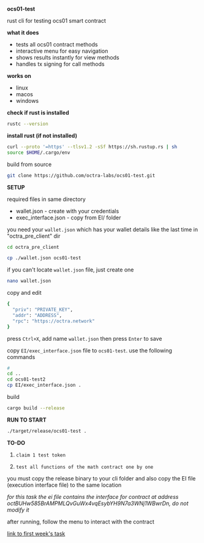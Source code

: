 **ocs01-test**

rust cli for testing ocs01 smart contract

**what it does**

-   tests all ocs01 contract methods
-   interactive menu for easy navigation
-   shows results instantly for view methods
-   handles tx signing for call methods

**works on**

-   linux
-   macos
-   windows


**check if rust is installed**

```bash
rustc --version
```


**install rust (if not installed)**

```bash
curl --proto '=https' --tlsv1.2 -sSf https://sh.rustup.rs | sh
source $HOME/.cargo/env
```


build from source

```bash
git clone https://github.com/octra-labs/ocs01-test.git
```

**SETUP**


required files in same directory

-   wallet.json - create with your credentials
-   exec_interface.json - copy from EI/ folder



you need your `wallet.json` which has your wallet details like the last time in "octra_pre_client" dir

```bash
cd octra_pre_client
```
```bash
cp ./wallet.json ocs01-test
```

if you can't locate `wallet.json` file, just create one

```bash
nano wallet.json
```


copy and edit

```bash
{
  "priv": "PRIVATE_KEY",
  "addr": "ADDRESS",
  "rpc": "https://octra.network"
}

```

press `Ctrl+X`, add name `wallet.json` then press `Enter` to save 



copy `EI/exec_interface.json` file to `ocs01-test`. use the following commands

```bash
# 
cd ..
cd ocs01-test2
cp EI/exec_interface.json .
```

build

```bash
cargo build --release
```

**RUN TO START**

```bash
./target/release/ocs01-test .
```

**TO-DO**

1. `claim 1 test token`

2. `test all functions of the math contract one by one`




you must copy the release binary to your cli folder and also copy the EI file (execution interface file) to the same location 


*for this task the ei file contains the interface for contract at address octBUHw585BrAMPMLQvGuWx4vqEsybYH9N7a3WNj1WBwrDn, do not modify it*

after running, follow the menu to interact with the contract


[link to first week's task](https://github.com/octra-labs/octra_pre_client)
